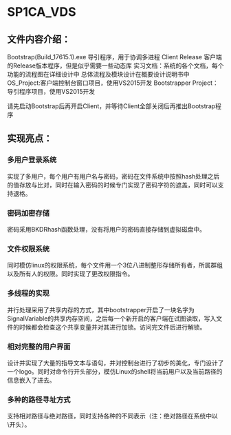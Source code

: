# SP1CA_VDS

## 文件内容介绍：
Bootstrap(Build_17615.1).exe 导引程序，用于协调多进程
Client Release 客户端的Release版本程序，但是似乎需要一些动态库
实习文档：系统的各个文档，每个功能的流程图在详细设计中
总体流程及模块设计在概要设计说明书中
OS_Project:客户端控制台窗口项目，使用VS2015开发
Bootstrapper Project：导引程序项目，使用VS2015开发

请先启动Bootstrap后再开启Client，并等待Client全部关闭后再推出Bootstrap程序

## 实现亮点：
### 多用户登录系统

实现了多用户，每个用户有用户名与密码，密码在文件系统中按照hash处理之后的值存放与比对，同时在输入密码的时候专门实现了密码字符的遮盖，同时可以支持退格。
### 密码加密存储
密码采用BKDRhash函数处理，没有将用户的密码直接存储到虚拟磁盘中。

### 文件权限系统
同时模仿linux的权限系统，每个文件用一个3位八进制整形存储所有者，所属群组以及所有人的权限。同时实现了更改权限指令。

### 多线程的实现
并行处理采用了共享内存的方式，其中bootstrapper开启了一块名字为SignalVariable的共享内存空间，之后每一个新开启的客户端在试图读取，写入文件的时候都会检查这个共享变量并对其进行加锁。访问完文件后进行解锁。

### 相对完整的用户界面
设计并实现了大量的指导文本与语句，并对控制台进行了初步的美化，专门设计了一个logo。同时对命令行开头部分，模仿Linux的shell将当前用户以及当前路径的信息嵌入了进去。

### 多种的路径寻址方式
支持相对路径与绝对路径，同时支持各种的不同表示（注：绝对路径在系统中以\\开头）。
